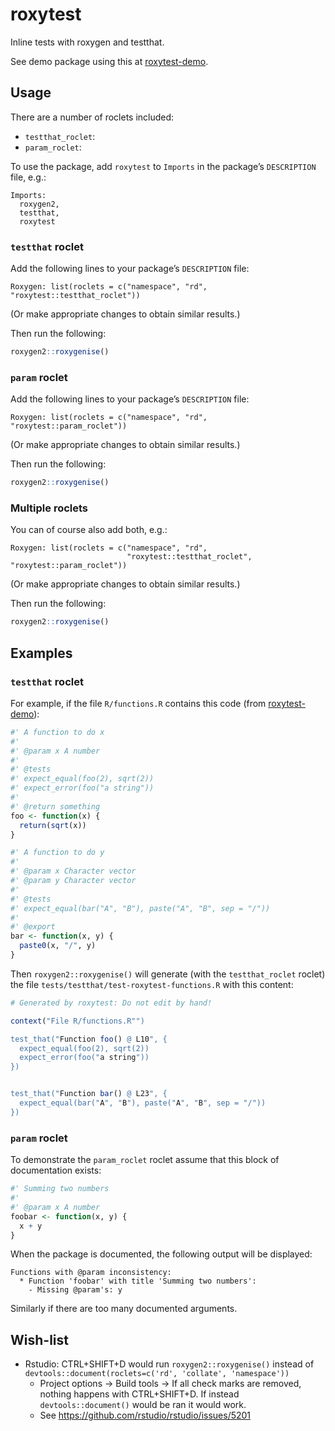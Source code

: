 
<!-- README.md is generated from README.Rmd. Please edit only README.Rmd! -->

# roxytest

Inline tests with roxygen and testthat.

See demo package using this at
[roxytest-demo](https://github.com/mikldk/roxytest-demo).

## Usage

There are a number of roclets included:

  - `testthat_roclet`:
  - `param_roclet`:

To use the package, add `roxytest` to `Imports` in the package’s
`DESCRIPTION` file, e.g.:

    Imports:
      roxygen2, 
      testthat,
      roxytest

### `testthat` roclet

Add the following lines to your package’s `DESCRIPTION` file:

    Roxygen: list(roclets = c("namespace", "rd", "roxytest::testthat_roclet"))

(Or make appropriate changes to obtain similar results.)

Then run the following:

``` r
roxygen2::roxygenise()
```

### `param` roclet

Add the following lines to your package’s `DESCRIPTION` file:

    Roxygen: list(roclets = c("namespace", "rd", "roxytest::param_roclet"))

(Or make appropriate changes to obtain similar results.)

Then run the following:

``` r
roxygen2::roxygenise()
```

### Multiple roclets

You can of course also add both, e.g.:

    Roxygen: list(roclets = c("namespace", "rd", 
                              "roxytest::testthat_roclet", "roxytest::param_roclet"))

(Or make appropriate changes to obtain similar results.)

Then run the following:

``` r
roxygen2::roxygenise()
```

## Examples

### `testthat` roclet

For example, if the file `R/functions.R` contains this code (from
[roxytest-demo](https://github.com/mikldk/roxytest-demo)):

``` r
#' A function to do x
#' 
#' @param x A number
#' 
#' @tests 
#' expect_equal(foo(2), sqrt(2))
#' expect_error(foo("a string"))
#' 
#' @return something
foo <- function(x) {
  return(sqrt(x))
}

#' A function to do y
#' 
#' @param x Character vector
#' @param y Character vector
#' 
#' @tests 
#' expect_equal(bar("A", "B"), paste("A", "B", sep = "/"))
#' 
#' @export
bar <- function(x, y) {
  paste0(x, "/", y)
}
```

Then `roxygen2::roxygenise()` will generate (with the `testthat_roclet`
roclet) the file `tests/testthat/test-roxytest-functions.R` with this
content:

``` r
# Generated by roxytest: Do not edit by hand!

context("File R/functions.R"")

test_that("Function foo() @ L10", {
  expect_equal(foo(2), sqrt(2))
  expect_error(foo("a string"))
})


test_that("Function bar() @ L23", {
  expect_equal(bar("A", "B"), paste("A", "B", sep = "/"))
})
```

### `param` roclet

To demonstrate the `param_roclet` roclet assume that this block of
documentation exists:

``` r
#' Summing two numbers
#'
#' @param x A number
foobar <- function(x, y) {
  x + y
}
```

When the package is documented, the following output will be displayed:

    Functions with @param inconsistency:
      * Function 'foobar' with title 'Summing two numbers': 
        - Missing @param's: y

Similarly if there are too many documented arguments.

## Wish-list

  - Rstudio: CTRL+SHIFT+D would run `roxygen2::roxygenise()` instead of
    `devtools::document(roclets=c('rd', 'collate', 'namespace'))`
      - Project options -\> Build tools -\> If all check marks are
        removed, nothing happens with CTRL+SHIFT+D. If instead
        `devtools::document()` would be ran it would work.
      - See <https://github.com/rstudio/rstudio/issues/5201>
